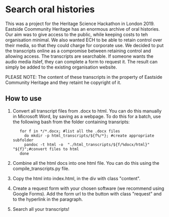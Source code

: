 # Search oral histories

This was a project for the Heritage Science Hackathon in London 2019. 
Eastside Coommunity Heritage has an enormous archive of oral histories. Our aim was to give access to the public, while keeping costs to teh organisation minimal. 
We also wanted ECH to be able to retain control over their media, so that they could charge for corporate use. 
We decided to put the transcripts online as a compromise between retaining control and allowing access. The transcripts are searchable. If someone wants the audio media itslef, they can complete a form to request it. 
The result can simply be added to the existing organisation website. 

PLEASE NOTE: The content of these transcripts in the property of Eastside Community Heritage and they retaint he copyright of it. 

<h2> How to use</h2>

1. Convert all transcript files from .docx to html. You can do this manually in Microsoft Word, by saving as a webpage. To do this for a batch, use the following bash from the folder containing transripts:

          for f in */*.docx; #list all the .docx files 
            do mkdir -p html_transcripts/${f%/*}; #create appropriate subfolder
            pandoc -t html -o  "./html_transcripts/${f/%docx/html}" "${f}";#convert files to html
          done

2. Combine all the html docs into one html file. You can do this using the compile_transcripts.py file. 

3. Copy the html into index.html, in the div with class "content". 

4. Create a request form with your chosen software (we recommend using Google Forms). Add the form url to the button with class "request" and to the hyperlink in the paragraph. 

5. Search all your transcripts! 
